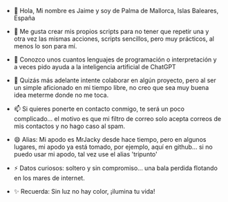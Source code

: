- 👋 Hola, Mi nombre es Jaime y soy de Palma de Mallorca, Islas Baleares, España
- 👀 Me gusta crear mis propios scripts para no tener que repetir una y otra vez las mismas acciones, scripts sencillos, pero muy prácticos, al menos lo son para mí.
- 🌱 Conozco unos cuantos lenguajes de programación o interpretación y a veces pido ayuda a la inteligencia artificial de ChatGPT
- 💞️ Quizás más adelante intente colaborar en algún proyecto, pero al ser un simple aficionado en mi tiempo libre, no creo que sea muy buena idea meterme donde no me toca.
- 📫 Si quieres ponerte en contacto conmigo, te será un poco complicado... el motivo es que mi filtro de correo solo acepta correos de mis contactos y no hago caso al spam.
- 😄 Alias: Mi apodo es MrJacky desde hace tiempo, pero en algunos lugares, mi apodo ya está tomado, por ejemplo, aquí en github... si no puedo usar mi apodo, tal vez use el alias 'tripunto'
- ⚡ Datos curiosos: soltero y sin compromiso... una bala perdida flotando en los mares de internet.


- ✨ Recuerda: Sin luz no hay color, ¡ilumina tu vida!
